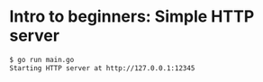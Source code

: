 # Intro to beginners: Simple HTTP server

```sh
$ go run main.go
Starting HTTP server at http://127.0.0.1:12345
```
